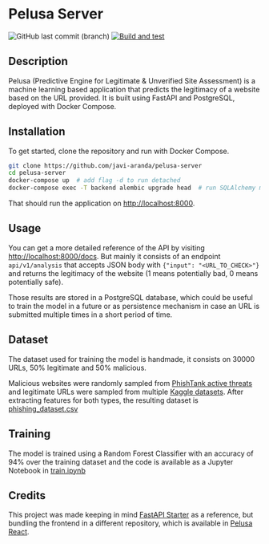 # Pelusa Server

![GitHub last commit (branch)](https://img.shields.io/github/last-commit/javi-aranda/pelusa-server/master)
[![Build and test](https://github.com/javi-aranda/pelusa-server/actions/workflows/test.yaml/badge.svg)](https://github.com/javi-aranda/pelusa-server/actions/workflows/test.yaml)


## Description
Pelusa (Predictive Engine for Legitimate & Unverified Site Assessment) is a machine learning
based application that predicts the legitimacy of a website based on the URL provided. It is
built using FastAPI and PostgreSQL, deployed with Docker Compose.

## Installation
To get started, clone the repository and run with Docker Compose.

```bash
git clone https://github.com/javi-aranda/pelusa-server
cd pelusa-server
docker-compose up  # add flag -d to run detached
docker-compose exec -T backend alembic upgrade head  # run SQLAlchemy migrations
```

That should run the application on [http://localhost:8000](http://localhost:8000).

## Usage
You can get a more detailed reference of the API by visiting [http://localhost:8000/docs](http://localhost:8000/docs).
But mainly it consists of an endpoint `api/v1/analysis` that accepts JSON body with `{"input": "<URL_TO_CHECK>"}`
and returns the legitimacy of the website (1 means potentially bad, 0 means potentially safe).

Those results are stored in a PostgreSQL database, which could be useful to train the model in a future
or as persistence mechanism in case an URL is submitted multiple times in a short period of time.

## Dataset
The dataset used for training the model is handmade, it consists on 30000 URLs, 50% legitimate and 50% malicious.

Malicious websites were randomly sampled from [PhishTank active threats](http://data.phishtank.com/data/online-valid.csv)
and legitimate URLs were sampled from multiple [Kaggle datasets](https://www.kaggle.com/search?q=urls+in%3Adatasets).
After extracting features for both types, the resulting dataset is [phishing_dataset.csv](https://github.com/javi-aranda/pelusa-server/blob/master/backend/app/ml/data/phishing_dataset.csv)

## Training
The model is trained using a Random Forest Classifier with an accuracy of 94% over the training dataset
and the code is available as a Jupyter Notebook in [train.ipynb](https://github.com/javi-aranda/pelusa-server/blob/master/backend/app/ml/notebooks/train.ipynb)

## Credits

This project was made keeping in mind [FastAPI Starter](https://github.com/gaganpreet/fastapi-starter) as a reference,
but bundling the frontend in a different repository, which is available in [Pelusa React](https://github.com/javi-aranda/pelusa-react).
